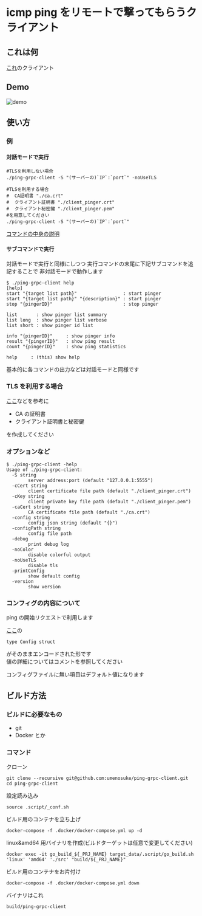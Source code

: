 # icmp ping をリモートで撃ってもらうクライアント

## これは何

[これ](https://github.com/umenosuke/ping-grpc-server)のクライアント

## Demo

![demo](https://raw.github.com/wiki/umenosuke/ping-grpc-client/images/Demo.gif)

## 使い方

### 例

#### 対話モードで実行

```
#TLSを利用しない場合
./ping-grpc-client -S "(サーバーの)`IP`:`port`" -noUseTLS
```

```
#TLSを利用する場合
#  CA証明書 "./ca.crt"
#  クライアント証明書 "./client_pinger.crt"
#  クライアント秘密鍵 "./client_pinger.pem"
#を用意してください
./ping-grpc-client -S "(サーバーの)`IP`:`port`"
```

[コマンドの中身の説明](https://github.com/umenosuke/ping-grpc-client/blob/master/README_command.md)

#### サブコマンドで実行

対話モードで実行と同様にしつつ
実行コマンドの末尾に下記サブコマンドを追記することで
非対話モードで動作します

```
$ ./ping-grpc-client help
[help]
start "{target list path}"                 : start pinger
start "{target list path}" "{description}" : start pinger
stop "{pingerID}"                          : stop pinger

list       : show pinger list summary
list long  : show pinger list verbose
list short : show pinger id list

info "{pingerID}"     : show pinger info
result "{pingerID}"   : show ping result
count "{pingerID}"    : show ping statistics

help     : (this) show help
```

基本的に各コマンドの出力などは対話モードと同様です

### TLS を利用する場合

[ここ](https://github.com/umenosuke/x509helper)などを参考に

- CA の証明書
- クライアント証明書と秘密鍵

を作成してください

### オプションなど

```
$ ./ping-grpc-client -help
Usage of ./ping-grpc-client:
  -S string
        server address:port (default "127.0.0.1:5555")
  -cCert string
        client certificate file path (default "./client_pinger.crt")
  -cKey string
        client private key file path (default "./client_pinger.pem")
  -caCert string
        CA certificate file path (default "./ca.crt")
  -config string
        config json string (default "{}")
  -configPath string
        config file path
  -debug
        print debug log
  -noColor
        disable colorful output
  -noUseTLS
        disable tls
  -printConfig
        show default config
  -version
        show version
```

### コンフィグの内容について

ping の開始リクエストで利用します

[ここ](https://github.com/umenosuke/ping-grpc-client/blob/master/src/config.go)の

```
type Config struct
```

がそのままエンコードされた形です<br>
値の詳細についてはコメントを参照してください

コンフィグファイルに無い項目はデフォルト値になります

## ビルド方法

### ビルドに必要なもの

- git
- Docker とか

### コマンド

クローン

```
git clone --recursive git@github.com:umenosuke/ping-grpc-client.git
cd ping-grpc-client
```

設定読み込み

```
source .script/_conf.sh
```

ビルド用のコンテナを立ち上げ

```
docker-compose -f .docker/docker-compose.yml up -d
```

linux&amd64 用バイナリを作成(ビルドターゲットは任意で変更してください)<br>

```
docker exec -it go_build_${_PRJ_NAME} target_data/.script/go_build.sh 'linux' 'amd64' './src' "build/${_PRJ_NAME}"
```

ビルド用のコンテナをお片付け

```
docker-compose -f .docker/docker-compose.yml down
```

バイナリはこれ

```
build/ping-grpc-client
```
